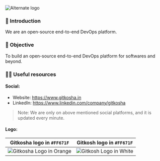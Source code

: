 <picture>
  <source media="(prefers-color-scheme: dark)" srcset="">
  <source media="(prefers-color-scheme: light)" srcset="">
  <img alt="Alternate logo" src="">
</picture>

### 👋 Introduction

We are an open-source end-to-end DevOps platform.

### 🎯 Objective

To build an open-source end-to-end DevOps platform for softwares and beyond.

### 👩‍💻 Useful resources

#### Social:
  - Website: https://www.gitkosha.in
  - LinkedIn: https://www.linkedin.com/company/gitkosha

> Note: We are only on above mentioned social platforms, and it is updated every minute.

#### Logo:

Gitkosha logo in `#FF671F` | Gitkosh logo in `#FF671F`
:-------------------------:|:-------------------------:
![Gitkosha Logo in Orange](https://github.com/gitkosha/.github/assets/68323012/d3ac5769-69f1-480b-a0c9-f794056842d6) |  ![Gitkosh Logo in White](https://github.com/gitkosha/.github/assets/68323012/1a686ced-5823-4c5d-b1b8-896dce2f0ca9)
